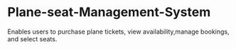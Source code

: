 # Plane-seat-Management-System
Enables users to purchase plane tickets, view availability,manage bookings, and select seats.
